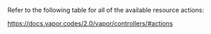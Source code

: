 Refer to the following table for all of the available resource actions:

https://docs.vapor.codes/2.0/vapor/controllers/#actions
